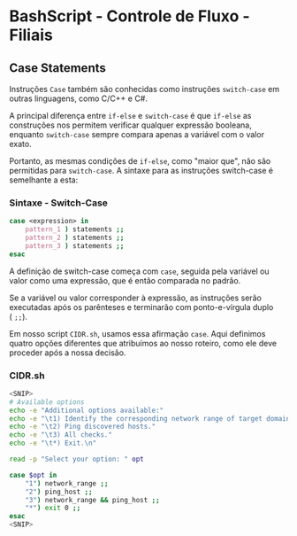 # BashScript - Controle de Fluxo - Filiais

## Case Statements

Instruções `Case` também são conhecidas como instruções `switch-case` em outras linguagens, como C/C++ e C#.

A principal diferença entre `if-else` e `switch-case` é que `if-else` as construções nos permitem verificar qualquer expressão booleana, enquanto `switch-case` sempre compara apenas a variável com o valor exato.

Portanto, as mesmas condições de `if-else`, como "maior que", não são permitidas para `switch-case`. A sintaxe para as instruções switch-case é semelhante a esta:

### Sintaxe - Switch-Case

```bash
case <expression> in
	pattern_1 ) statements ;;
	pattern_2 ) statements ;;
	pattern_3 ) statements ;;
esac
```

A definição de switch-case começa com `case`, seguida pela variável ou valor como uma expressão, que é então comparada no padrão.

Se a variável ou valor corresponder à expressão, as instruções serão executadas após os parênteses e terminarão com ponto-e-vírgula duplo ( `;;`).

Em nosso script `CIDR.sh`, usamos essa afirmação `case`. Aqui definimos quatro opções diferentes que atribuímos ao nosso roteiro, como ele deve proceder após a nossa decisão.

### CIDR.sh

```bash
<SNIP>
# Available options
echo -e "Additional options available:"
echo -e "\t1) Identify the corresponding network range of target domain."
echo -e "\t2) Ping discovered hosts."
echo -e "\t3) All checks."
echo -e "\t*) Exit.\n"

read -p "Select your option: " opt

case $opt in
	"1") network_range ;;
	"2") ping_host ;;
	"3") network_range && ping_host ;;
	"*") exit 0 ;;
esac
<SNIP>
```





















